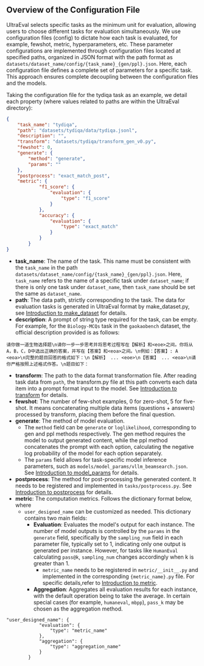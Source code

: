 ## Overview of the Configuration File

UltraEval selects specific tasks as the minimum unit for evaluation, allowing users to choose different tasks for evaluation simultaneously. We use configuration files (config) to dictate how each task is evaluated, for example, fewshot, metric, hyperparameters, etc. These parameter configurations are implemented through configuration files located at specified paths, organized in JSON format with the path format as `datasets/dataset_name/config/{task_name}_{gen/ppl}.json`. Here, each configuration file defines a complete set of parameters for a specific task. This approach ensures complete decoupling between the configuration files and the models.

Taking the configuration file for the tydiqa task as an example, we detail each property (where values related to paths are within the UltraEval directory):

```json
{
    "task_name": "tydiqa",
    "path": "datasets/tydiqa/data/tydiqa.jsonl",
    "description": "",
    "transform": "datasets/tydiqa/transform_gen_v0.py",
    "fewshot": 0,
    "generate": {
        "method": "generate", 
        "params": ""
    },
    "postprocess": "exact_match_post",
    "metric": {
            "f1_score": {
                "evaluation": {
                    "type": "f1_score"
                }
            },
            "accuracy": {
                "evaluation": {
                    "type": "exact_match"
                }
            }
        }
}
```

- **task_name**: The name of the task. This name must be consistent with the `task_name` in the path `datasets/dataset_name/config/{task_name}_{gen/ppl}.json`. Here, `task_name` refers to the name of a specific task under `dataset_name`; if there is only one task under `dataset_name`, then `task_name` should be set the same as `dataset_name`.
- **path**: The data path, strictly corresponding to the task. The data for evaluation tasks is generated in UltraEval format by make_dataset.py, see [Introduction to make_dataset](./make_dataset.md) for details.
- **description**: A prompt of string type required for the task, can be empty. For example, for the `Biology-MCQs` task in the `gaokaobench` dataset, the official description provided is as follows:

```
请你做一道生物选择题\n请你一步一步思考并将思考过程写在【解析】和<eoe>之间。你将从A，B，C，D中选出正确的答案，并写在【答案】和<eoa>之间。\n例如：【答案】: A <eoa>\n完整的题目回答的格式如下：\n【解析】 ... <eoe>\n【答案】 ... <eoa>\n请你严格按照上述格式作答。\n题目如下：
```

- **transform**: The path to the data format transformation file. After reading task data from `path`, the transform.py file at this path converts each data item into a prompt format input to the model. See [Introduction to transform](./transform.md) for details.
- **fewshot**: The number of few-shot examples, 0 for zero-shot, 5 for five-shot. It means concatenating multiple data items (questions + answers) processed by transform, placing them before the final question.
- **generate**: The method of model evaluation.
  - The `method` field can be `generate` or `loglikelihood`, corresponding to gen and ppl methods respectively. The gen method requires the model to output generated content, while the ppl method concatenates the prompt with each option, calculating the negative log probability of the model for each option separately.
  - The `params` field allows for task-specific model inference parameters, such as `models/model_params/vllm_beamsearch.json`. See [Introduction to model_params](./model_params.md) for details.
- **postprocess**: The method for post-processing the generated content. It needs to be registered and implemented in `tasks/postprocess.py`. See [Introduction to postprocess](./postprocess.md) for details.
- **metric**: The computation metrics. Follows the dictionary format below, where
  - `user_designed_name` can be customized as needed. This dictionary contains two main fields:
    - **Evaluation**: Evaluates the model's output for each instance. The number of model outputs is controlled by the `params` in the `generate` field, specifically by the `sampling_num` field in each parameter file, typically set to 1, indicating only one output is generated per instance. However, for tasks like `HumanEval` calculating `pass@k`, `sampling_num` changes accordingly when k is greater than 1.
      - `metric_name` needs to be registered in `metric/__init__.py` and implemented in the corresponding `{metric_name}.py` file. For specific details,refer to [Introduction to metric](./metric.md).
    - **Aggregation**: Aggregates all evaluation results for each instance, with the default operation being to take the average. In certain special cases (for example, `humaneval`, `mbpp`), `pass_k` may be chosen as the aggregation method.

```
"user_designed_name": {
            "evaluation": {
                "type": "metric_name"
            },
            "aggregation": {
                "type": "aggregation_name"
            }
        }
```
